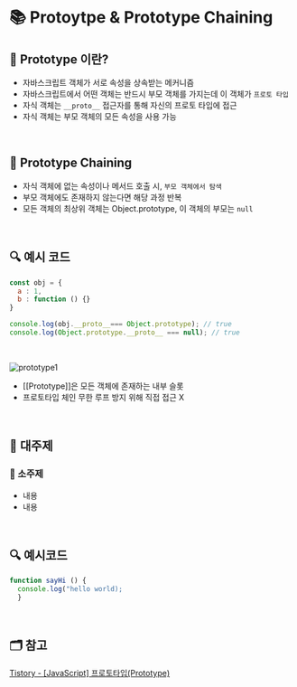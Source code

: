# 📚 Protoytpe & Prototype Chaining


## 📖 Prototype 이란?
- 자바스크립트 객체가 서로 속성을 상속받는 메커니즘
- 자바스크립트에서 어떤 객체는 반드시 부모 객체를 가지는데 이 객체가 `프로토 타입`
- 자식 객체는 `__proto__` 접근자를 통해 자신의 프로토 타입에 접근
- 자식 객체는 부모 객체의 모든 속성을 사용 가능

</br>

## 📖 Prototype Chaining
- 자식 객체에 없는 속성이나 메서드 호출 시, `부모 객체에서 탐색`
- 부모 객체에도 존재하지 않는다면 해당 과정 반복
- 모든 객체의 최상위 객체는 Object.prototype, 이 객체의 부모는 `null`

</br> 

## 🔍 예시 코드
```js
const obj = {
  a : 1,
  b : function () {}
}

console.log(obj.__proto__=== Object.prototype); // true
console.log(Object.prototype.__proto__ === null); // true
```

</br> 

![prototype1](https://private-user-images.githubusercontent.com/142391557/325260652-25f30d2b-befd-47a4-88d6-9106155e7bf4.png?jwt=eyJhbGciOiJIUzI1NiIsInR5cCI6IkpXVCJ9.eyJpc3MiOiJnaXRodWIuY29tIiwiYXVkIjoicmF3LmdpdGh1YnVzZXJjb250ZW50LmNvbSIsImtleSI6ImtleTUiLCJleHAiOjE3MTM5NjkzMDEsIm5iZiI6MTcxMzk2OTAwMSwicGF0aCI6Ii8xNDIzOTE1NTcvMzI1MjYwNjUyLTI1ZjMwZDJiLWJlZmQtNDdhNC04OGQ2LTkxMDYxNTVlN2JmNC5wbmc_WC1BbXotQWxnb3JpdGhtPUFXUzQtSE1BQy1TSEEyNTYmWC1BbXotQ3JlZGVudGlhbD1BS0lBVkNPRFlMU0E1M1BRSzRaQSUyRjIwMjQwNDI0JTJGdXMtZWFzdC0xJTJGczMlMkZhd3M0X3JlcXVlc3QmWC1BbXotRGF0ZT0yMDI0MDQyNFQxNDMwMDFaJlgtQW16LUV4cGlyZXM9MzAwJlgtQW16LVNpZ25hdHVyZT05OTRiNzhjMjNmNDRiYmE1YTUyYWIwZDNlMWQ3MDMzNDNiYWRjYmFlODg1ZmE3NzNiOWU5NjRhMTQxODVlNWYzJlgtQW16LVNpZ25lZEhlYWRlcnM9aG9zdCZhY3Rvcl9pZD0wJmtleV9pZD0wJnJlcG9faWQ9MCJ9.UCa8nSvzCY9KFBTBFyNn73Y7xr6FEK1JpA-Ow2hZRDw)

- [[Prototype]]은 모든 객체에 존재하는 내부 슬롯
- 프로토타입 체인 무한 루프 방지 위해 직접 접근 X

</br>

## 📖 대주제
### 📍 소주제
- 내용
- 내용

</br> 

## 🔍 예시코드
```js
function sayHi () {
  console.log("hello world);
  }
```

</br>

## 🗂️ 참고
[Tistory - [JavaScript] 프로토타입(Prototype)](https://charles098.tistory.com/170)